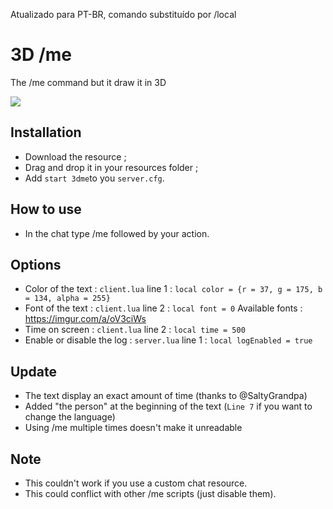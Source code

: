 Atualizado para PT-BR, comando substituído por /local

# 3D /me
The /me command but it draw it in 3D

<img src=https://i.imgur.com/VUO7GWD.jpg>

## Installation
* Download the resource ;
* Drag and drop it in your resources folder ;
* Add ```start 3dme```to you ```server.cfg```.

## How to use
* In the chat type /me followed by your action.

## Options 
* Color of the text : ```client.lua``` line 1 : ```local color = {r = 37, g = 175, b = 134, alpha = 255}```
* Font of the text : ```client.lua``` line 2 : ```local font = 0``` Available fonts : https://imgur.com/a/oV3ciWs
* Time on screen : ```client.lua``` line 2 : ```local time = 500```
* Enable or disable the log : ```server.lua``` line 1 : ```local logEnabled = true```

## Update
* The text display an exact amount of time (thanks to @SaltyGrandpa)
* Added "the person" at the beginning of the text (```Line 7``` if you want to change the language)
* Using /me multiple times doesn't make it unreadable

## Note
* This couldn't work if you use a custom chat resource.
* This could conflict with other /me scripts (just disable them).
